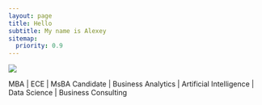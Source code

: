 ```yaml
---
layout: page
title: Hello
subtitle: My name is Alexey
sitemap:
  priority: 0.9
---
```


<img src="{{ '/assets/img/alexey.jpeg' | prepend: site.baseurl }}" id="about-img">

<div id="describe-text">
	<p>MBA | ECE | MsBA Candidate | Business Analytics | Artificial Intelligence | Data Science | Business Consulting</p>
	
</div>